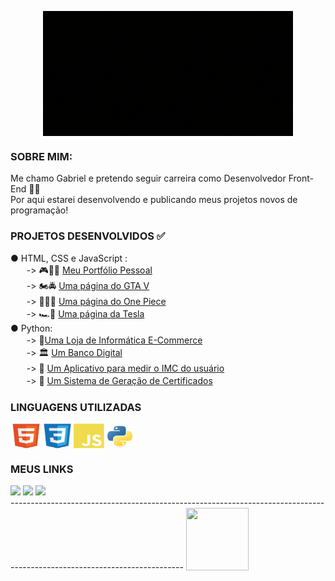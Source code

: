 <p align = "center"><img align = "center" alt = "HELLO WORLD" height = "200" width = "400" src = "/HELLO WORLD.gif"> </p>

###

### SOBRE MIM:
<p>
 Me chamo Gabriel e pretendo seguir carreira como Desenvolvedor Front-End 👨‍💻 <br>
 Por aqui estarei desenvolvendo e publicando meus projetos novos de programação!

 ### PROJETOS DESENVOLVIDOS ✅
 ● HTML, CSS e JavaScript : <br>
ㅤㅤ-> 🎮👨‍💻 <a href = "https://frontenddeveloper-gabriel.github.io/meu-portfolio/" target="_blank">Meu Portfólio Pessoal</a> <br>
ㅤㅤ-> 🏍🚔 <a href = "https://frontenddeveloper-gabriel.github.io/projeto-gta/" target="_blank">Uma página do GTA V </a> <br>
ㅤㅤ-> 🏴‍☠️🌊 <a href = "https://frontenddeveloper-gabriel.github.io/projeto-onepiece/" target="_blank">Uma página do One Piece</a> <br>
ㅤㅤ-> 🏎🚀 <a href = "https://frontenddeveloper-gabriel.github.io/projeto-tesla/" target="_blank">Uma página da Tesla</a> <br>
 ● Python: <br>
ㅤㅤ-> 🛒​​ <a href = "https://github.com/FrontEndDeveloper-Gabriel/e-commerce-digital" target="_blank">Uma Loja de Informática E-Commerce</a> <br>
ㅤㅤ-> ​🏛 <a href = "https://github.com/FrontEndDeveloper-Gabriel/banco-digital" target="_blank">Um Banco Digital</a> <br>
ㅤㅤ-> ​📐 <a href = "https://github.com/FrontEndDeveloper-Gabriel/aplicativo-imc" target="_blank">Um Aplicativo para medir o IMC do usuário</a> <br>
ㅤㅤ-> ​📃 <a href = "https://github.com/FrontEndDeveloper-Gabriel/gerador-de-certificados" target="_blank">Um Sistema de Geração de Certificados</a> <br>
</p>

### LINGUAGENS UTILIZADAS
<img align = "center" alt = "HTML" height = "40" width="50" src = "https://raw.githubusercontent.com/devicons/devicon/master/icons/html5/html5-original.svg">​​
<img align="center" alt="CSS" height="40" width="50" src="https://raw.githubusercontent.com/devicons/devicon/master/icons/css3/css3-original.svg">​​
<img align="center" alt="JavaScript" height="40" width="50" src="https://raw.githubusercontent.com/devicons/devicon/master/icons/javascript/javascript-plain.svg">​​​
<img align="center" alt="Python" height="40" width="50" src="https://raw.githubusercontent.com/devicons/devicon/master/icons/python/python-original.svg">​​

### MEUS LINKS
<div> 
 <a href = "https://discord.gg/channels/@frontenddeveloper_gabriel" target="_blank"><img src="https://img.shields.io/badge/Discord-7289DA?style=for-the-badge&logo=discord&logoColor=white" target="_blank"></a> 
  <a href = "mailto:bielvalente16@gmail.com"><img src="https://img.shields.io/badge/-Gmail-%23333?style=for-the-badge&logo=gmail&logoColor=white" target="_blank"></a>
  <a href = "https://www.linkedin.com/in/gabrielr-silva2024" target="_blank"><img src="https://img.shields.io/badge/-LinkedIn-%230077B5?style=for-the-badge&logo=linkedin&logoColor=white" target="_blank"></a>
</div>
-------------------------------------------------------------------------------------------------------------------------
<img src = "https://www.netacad.com/p/ff9e491c-49be-4734-803e-a79e6e83dab1/badges/badge images/introduction_to_python_and_programming_46.png" width = "100" height = "100">
